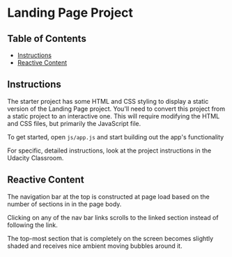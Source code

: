 # Landing Page Project

## Table of Contents

* [Instructions](#instructions)
* [Reactive Content](#reactive-content)

## Instructions

The starter project has some HTML and CSS styling to display a static version of the Landing Page project. You'll need to convert this project from a static project to an interactive one. This will require modifying the HTML and CSS files, but primarily the JavaScript file.

To get started, open `js/app.js` and start building out the app's functionality

For specific, detailed instructions, look at the project instructions in the Udacity Classroom.

## Reactive Content

The navigation bar at the top is constructed at page load based on the number of sections in in the page body.

Clicking on any of the nav bar links scrolls to the linked section instead of following the link.

The top-most section that is completely on the screen becomes slightly shaded and receives nice ambient moving bubbles around it.
